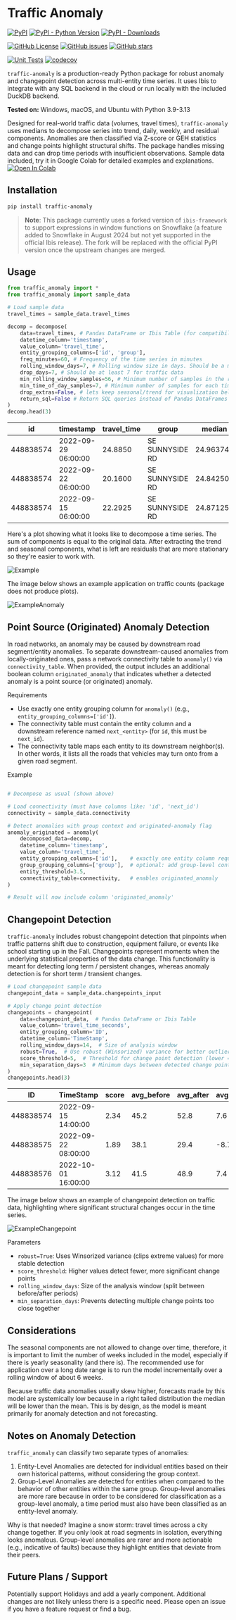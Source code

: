 # Traffic Anomaly

<!-- Package Info -->
[![PyPI](https://img.shields.io/pypi/v/traffic_anomaly)](https://pypi.org/project/traffic_anomaly/)
[![PyPI - Python Version](https://img.shields.io/pypi/pyversions/traffic_anomaly)](https://pypi.org/project/traffic_anomaly/)
[![PyPI - Downloads](https://static.pepy.tech/badge/traffic-anomaly)](https://pepy.tech/project/traffic-anomaly)

<!-- Repository Info -->
[![GitHub License](https://img.shields.io/github/license/ShawnStrasser/traffic-anomaly)](https://github.com/ShawnStrasser/traffic-anomaly/blob/main/LICENSE)
[![GitHub issues](https://img.shields.io/github/issues/ShawnStrasser/traffic-anomaly)](https://github.com/ShawnStrasser/traffic-anomaly/issues)
[![GitHub stars](https://img.shields.io/github/stars/ShawnStrasser/traffic-anomaly)](https://github.com/ShawnStrasser/traffic-anomaly/stargazers)

<!-- Status -->
[![Unit Tests](https://github.com/ShawnStrasser/traffic-anomaly/actions/workflows/pr-tests.yml/badge.svg?branch=traffic_anomaly_package)](https://github.com/ShawnStrasser/traffic-anomaly/actions/workflows/pr-tests.yml)
[![codecov](https://codecov.io/gh/ShawnStrasser/traffic-anomaly/badge.svg)](https://codecov.io/gh/ShawnStrasser/traffic-anomaly)

`traffic-anomaly` is a production-ready Python package for robust anomaly and changepoint detection across multi-entity time series. It uses Ibis to integrate with any SQL backend in the cloud or run locally with the included DuckDB backend.

**Tested on:** Windows, macOS, and Ubuntu with Python 3.9-3.13

Designed for real-world traffic data (volumes, travel times), `traffic-anomaly` uses medians to decompose series into trend, daily, weekly, and residual components. Anomalies are then classified via Z-score or GEH statistics and change points highlight structural shifts. The package handles missing data and can drop time periods with insufficient observations. Sample data included, try it in Google Colab for detailed examples and explanations. [![Open In Colab](https://colab.research.google.com/assets/colab-badge.svg)](https://colab.research.google.com/drive/1ktJfanOpRJ8jelc7w4nSDizj7SGwhScr?usp=sharing)



## Installation

```bash
pip install traffic-anomaly
```

> **Note**: This package currently uses a forked version of `ibis-framework` to support expressions in window functions on Snowflake (a feature added to Snowflake in August 2024 but not yet supported in the official Ibis release). The fork will be replaced with the official PyPI version once the upstream changes are merged.

## Usage

```python
from traffic_anomaly import *
from traffic_anomaly import sample_data

# Load sample data
travel_times = sample_data.travel_times

decomp = decompose(
    data=travel_times, # Pandas DataFrame or Ibis Table (for compatibility with any SQL backend)
    datetime_column='timestamp',
    value_column='travel_time',
    entity_grouping_columns=['id', 'group'],
    freq_minutes=60, # Frequency of the time series in minutes
    rolling_window_days=7, # Rolling window size in days. Should be a multiple of 7 for traffic data
    drop_days=7, # Should be at least 7 for traffic data
    min_rolling_window_samples=56, # Minimum number of samples in the rolling window, set to 0 to disable.
    min_time_of_day_samples=7, # Minimum number of samples for each time of day (like 2:00pm), set to 0 to disable
    drop_extras=False, # lets keep seasonal/trend for visualization below
    return_sql=False # Return SQL queries instead of Pandas DataFrames for running on SQL backends
)
decomp.head(3)
```
| id         | timestamp           | travel_time | group           | median    | season_day | season_week | resid      | prediction |
|------------|---------------------|-------------|-----------------|-----------|------------|-------------|------------|------------|
| 448838574  | 2022-09-29 06:00:00 | 24.8850     | SE SUNNYSIDE RD | 24.963749 | -4.209375  | 0.57875     | 3.5518772  | 21.333122  |
| 448838574  | 2022-09-22 06:00:00 | 20.1600     | SE SUNNYSIDE RD | 24.842501 | -4.209375  | 0.57875     | -1.0518752 | 21.211876  |
| 448838574  | 2022-09-15 06:00:00 | 22.2925     | SE SUNNYSIDE RD | 24.871250 | -4.209375  | 0.57875     | 1.0518752  | 21.240623  |

Here's a plot showing what it looks like to decompose a time series. The sum of components is equal to the original data. After extracting the trend and seasonal components, what is left are residuals that are more stationary so they're easier to work with.

![Example](example_plot.png)

The image below shows an example application on traffic counts (package does not produce plots).

![ExampleAnomaly](anomaly1.png)

## Point Source (Originated) Anomaly Detection

In road networks, an anomaly may be caused by downstream road segment/entity anomalies. To separate downstream-caused anomalies from locally-originated ones, pass a network connectivity table to `anomaly()` via `connectivity_table`. When provided, the output includes an additional boolean column `originated_anomaly` that indicates whether a detected anomaly is a point source (or originated) anomaly.

Requirements
- Use exactly one entity grouping column for `anomaly()` (e.g., `entity_grouping_columns=['id']`).
- The connectivity table must contain the entity column and a downstream reference named `next_<entity>` (for `id`, this must be `next_id`).
- The connectivity table maps each entity to its downstream neighbor(s). In other words, it lists all the roads that vehicles may turn onto from a given road segment.

Example
```python

# Decompose as usual (shown above)

# Load connectivity (must have columns like: 'id', 'next_id')
connectivity = sample_data.connectivity

# Detect anomalies with group context and originated-anomaly flag
anomaly_originated = anomaly(
    decomposed_data=decomp,
    datetime_column='timestamp',
    value_column='travel_time',
    entity_grouping_columns=['id'],    # exactly one entity column required
    group_grouping_columns=['group'],  # optional: add group-level context
    entity_threshold=3.5,
    connectivity_table=connectivity,   # enables originated_anomaly
)

# Result will now include column 'originated_anomaly'
```

## Changepoint Detection

`traffic-anomaly` includes robust changepoint detection that pinpoints when traffic patterns shift due to construction, equipment failure, or events like school starting up in the Fall. Changepoints represent moments when the underlying statistical properties of the data change. This functionality is meant for detecting long term / persistent changes, whereas anomaly detection is for short term / transient changes.

```python
# Load changepoint sample data  
changepoint_data = sample_data.changepoints_input

# Apply change point detection
changepoints = changepoint(
    data=changepoint_data,  # Pandas DataFrame or Ibis Table
    value_column='travel_time_seconds',
    entity_grouping_column='ID',
    datetime_column='TimeStamp',
    rolling_window_days=14,  # Size of analysis window
    robust=True,  # Use robust (Winsorized) variance for better outlier handling, but computation is much slower
    score_threshold=5,  # Threshold for change point detection (lower = more sensitive)
    min_separation_days=3  # Minimum days between detected change points
)
changepoints.head(3)
```

| ID         | TimeStamp           | score | avg_before | avg_after | avg_diff |
|------------|---------------------|-------|------------|-----------|----------|
| 448838574  | 2022-09-15 14:00:00 | 2.34  | 45.2       | 52.8      | 7.6      |
| 448838575  | 2022-09-22 08:00:00 | 1.89  | 38.1       | 29.4      | -8.7     |
| 448838576  | 2022-10-01 16:00:00 | 3.12  | 41.5       | 48.9      | 7.4      |

The image below shows an example of changepoint detection on traffic data, highlighting where significant structural changes occur in the time series.

![ExampleChangepoint](changepoint.png)

Parameters
- `robust=True`: Uses Winsorized variance (clips extreme values) for more stable detection
- `score_threshold`: Higher values detect fewer, more significant change points
- `rolling_window_days`: Size of the analysis window (split between before/after periods)
- `min_separation_days`: Prevents detecting multiple change points too close together

## Considerations

The seasonal components are not allowed to change over time, therefore, it is important to limit the number of weeks included in the model, especially if there is yearly seasonality (and there is). The recommended use for application over a long date range is to run the model incrementally over a rolling window of about 6 weeks.

Because traffic data anomalies usually skew higher, forecasts made by this model are systemically low because in a right tailed distribution the median will be lower than the mean. This is by design, as the model is meant primarily for anomaly detection and not forecasting.

## Notes on Anomaly Detection

`traffic_anomaly` can classify two separate types of anomalies:

1. Entity-Level Anomalies are detected for individual entities based on their own historical patterns, without considering the group context.
2. Group-Level Anomalies are detected for entities when compared to the behavior of other entities within the same group. Group-level anomalies are more rare because in order to be considered for classification as a group-level anomaly, a time period must also have been classified as an entity-level anomaly.

Why is that needed? Imagine a snow storm: travel times across a city change together. If you only look at road segments in isolation, everything looks anomalous. Group-level anomalies are rarer and more actionable (e.g., indicative of faults) because they highlight entities that deviate from their peers.

 

## Future Plans / Support
Potentially support Holidays and add a yearly component. Additional changes are not likely unless there is a specific need. Please open an issue if you have a feature request or find a bug.